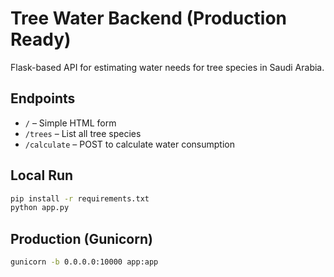 
# Tree Water Backend (Production Ready)

Flask-based API for estimating water needs for tree species in Saudi Arabia.

## Endpoints

- `/` – Simple HTML form
- `/trees` – List all tree species
- `/calculate` – POST to calculate water consumption

## Local Run
```bash
pip install -r requirements.txt
python app.py
```

## Production (Gunicorn)
```bash
gunicorn -b 0.0.0.0:10000 app:app
```
